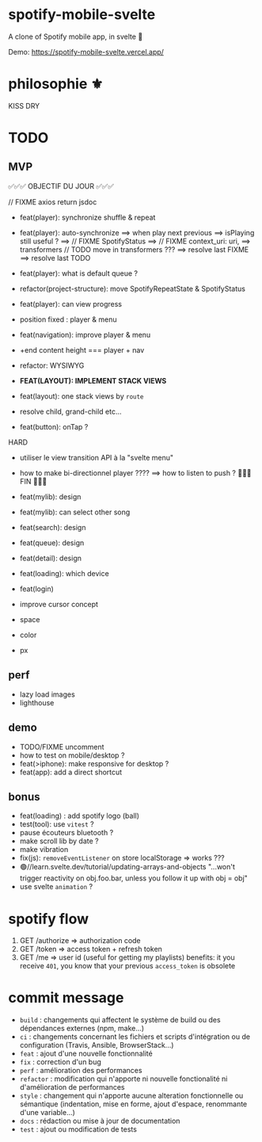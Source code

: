 # spotify-mobile-svelte

A clone of Spotify mobile app, in svelte 🚀

Demo: https://spotify-mobile-svelte.vercel.app/

# philosophie ⚜️

KISS
DRY

# TODO

## MVP

✅✅✅ OBJECTIF DU JOUR ✅✅✅

// FIXME axios return jsdoc

- feat(player): synchronize shuffle & repeat
- feat(player): auto-synchronize
  ==> when play next previous
  ==> isPlaying still useful ?
  ==> // FIXME SpotifyStatus
  ==> // FIXME context_uri: uri,
  ==> transformers // TODO move in transformers ???
  ==> resolve last FIXME
  ==> resolve last TODO

- feat(player): what is default queue ?

- refactor(project-structure): move SpotifyRepeatState & SpotifyStatus

- feat(player): can view progress
- position fixed : player & menu
- feat(navigation): improve player & menu
- +end content height === player + nav
- refactor: WYSIWYG
- **FEAT(LAYOUT): IMPLEMENT STACK VIEWS**
- feat(layout): one stack views by `route`
- resolve child, grand-child etc...
- feat(button): onTap ?

HARD

- utiliser le view transition API à la "svelte menu"
- how to make bi-directionnel player ????
  ==> how to listen to push ?
  🎉🎉🎉 FIN 🎉🎉🎉

- feat(mylib): design
- feat(mylib): can select other song

- feat(search): design
- feat(queue): design
- feat(detail): design
- feat(loading): which device
- feat(login)

- improve cursor concept

- space
- color
- px

## perf

- lazy load images
- lighthouse

## demo

- TODO/FIXME uncomment
- how to test on mobile/desktop ?
- feat(>iphone): make responsive for desktop ?
- feat(app): add a direct shortcut

## bonus

- feat(loading) : add spotify logo (ball)
- test(tool): use `vitest` ?
- pause écouteurs bluetooth ?
- make scroll lib by date ?
- make vibration
- fix(js): `removeEventListener` on store localStorage => works ???
- 🟢//learn.svelte.dev/tutorial/updating-arrays-and-objects
  "...won't trigger reactivity on obj.foo.bar, unless you follow it up with obj = obj"
- use svelte `animation` ?

# spotify flow

1. GET /authorize => authorization code
2. GET /token => access token + refresh token
3. GET /me => user id (useful for getting my playlists)
   benefits: it you receive `401`, you know that your previous `access_token` is obsolete

# commit message

- `build` : changements qui affectent le système de build ou des dépendances externes (npm, make...)
- `ci` : changements concernant les fichiers et scripts d'intégration ou de configuration (Travis, Ansible, BrowserStack...)
- `feat` : ajout d'une nouvelle fonctionnalité
- `fix` : correction d'un bug
- `perf` : amélioration des performances
- `refactor` : modification qui n'apporte ni nouvelle fonctionalité ni d'amélioration de performances
- `style` : changement qui n'apporte aucune alteration fonctionnelle ou sémantique (indentation, mise en forme, ajout d'espace, renommante d'une variable...)
- `docs` : rédaction ou mise à jour de documentation
- `test` : ajout ou modification de tests
